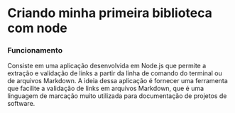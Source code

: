 # Criando minha primeira biblioteca com node

### Funcionamento
 Consiste em uma aplicação desenvolvida em Node.js que permite a extração e validação de links a partir da linha de comando do terminal ou de arquivos Markdown. A ideia dessa aplicação é fornecer uma ferramenta que facilite a validação de links em arquivos Markdown, que é uma linguagem de marcação muito utilizada para documentação de projetos de software.
